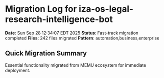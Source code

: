 # Migration Log for iza-os-legal-research-intelligence-bot

**Date**: Sun Sep 28 12:34:07 EDT 2025
**Status**: Fast-track migration completed
**Files**:      242 files migrated
**Pattern**: automation,business,enterprise

## Quick Migration Summary
Essential functionality migrated from MEMU ecosystem for immediate deployment.
